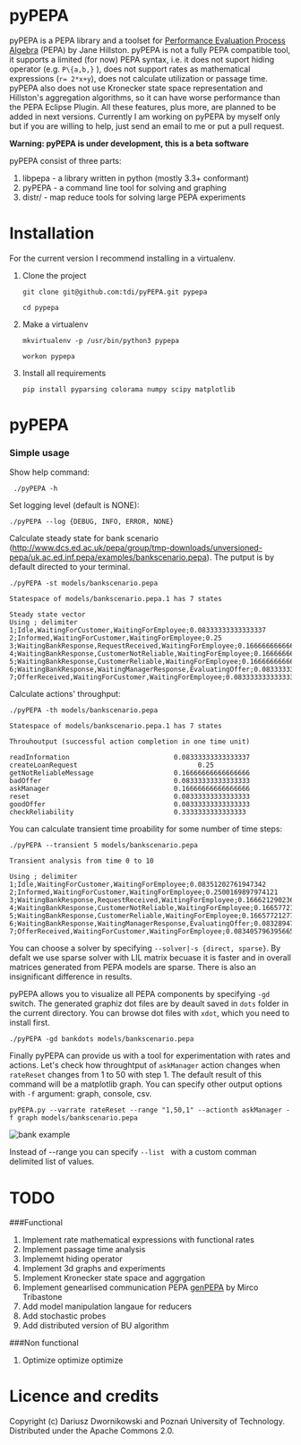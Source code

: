 pyPEPA
======

pyPEPA is a PEPA library and a toolset for [Performance Evaluation Process Algebra](http://www.dcs.ed.ac.uk/pepa/http://www.dcs.ed.ac.uk/pepa/) (PEPA) by Jane
Hillston. pyPEPA is not a fully PEPA compatible tool, it supports a limited (for now) PEPA syntax, i.e. it does not suport hiding operator (e.g. `P\{a,b,}` ), does not support rates as mathematical expressions (`r= 2*x+y`), does not calculate utilization or passage time. pyPEPA also does not use Kronecker state space representation and Hillston's aggregation algorithms, so it can have worse performance than the PEPA Eclipse Plugin.
All these features, plus more, are planned to be added in next versions. Currently I am working on pyPEPA by myself only but if you are willing to help, just send an email to me or put a pull request. 

**Warning: pyPEPA is under development, this is a beta software**


pyPEPA consist of three parts:

 1. libpepa - a library written in python (mostly 3.3+ conformant)
 2. pyPEPA - a command line tool for solving and graphing
 3. distr/ - map reduce tools for solving large PEPA experiments


Installation
============

For the current version I recommend installing in a virtualenv. 

1. Clone the project

    `git clone git@github.com:tdi/pyPEPA.git pypepa`
    
    `cd pypepa`

2. Make a virtualenv

    `mkvirtualenv -p /usr/bin/python3 pypepa`
    
    `workon pypepa`

3. Install all requirements

    `pip install pyparsing colorama numpy scipy matplotlib`


pyPEPA
======

### Simple usage

Show help command:

     ./pyPEPA -h

Set logging level (default is NONE):

    ./pyPEPA --log {DEBUG, INFO, ERROR, NONE}
    
Calculate steady state for bank scenario (http://www.dcs.ed.ac.uk/pepa/group/tmp-downloads/unversioned-pepa/uk.ac.ed.inf.pepa/examples/bankscenario.pepa). The putput is by default directed to your terminal. 

    ./pyPEPA -st models/bankscenario.pepa
    
    Statespace of models/bankscenario.pepa.1 has 7 states 
    
    Steady state vector
    Using ; delimiter
    1;Idle,WaitingForCustomer,WaitingForEmployee;0.08333333333333337
    2;Informed,WaitingForCustomer,WaitingForEmployee;0.25
    3;WaitingBankResponse,RequestReceived,WaitingForEmployee;0.16666666666666666
    4;WaitingBankResponse,CustomerNotReliable,WaitingForEmployee;0.16666666666666666
    5;WaitingBankResponse,CustomerReliable,WaitingForEmployee;0.16666666666666666
    6;WaitingBankResponse,WaitingManagerResponse,EvaluatingOffer;0.08333333333333333
    7;OfferReceived,WaitingForCustomer,WaitingForEmployee;0.08333333333333333
    
Calculate actions' throughput:

    ./pyPEPA -th models/bankscenario.pepa
    
    Statespace of models/bankscenario.pepa.1 has 7 states 

    Throuhoutput (successful action completion in one time unit)
    
    readInformation                          0.08333333333333337
    createLoanRequest                              0.25
    getNotReliableMessage                    0.16666666666666666
    badOffer                                 0.08333333333333333
    askManager                               0.16666666666666666
    reset                                    0.08333333333333333
    goodOffer                                0.08333333333333333
    checkReliability                         0.3333333333333333
    
You can calculate transient time proability for some number of time steps:

    ./pyPEPA --transient 5 models/bankscenario.pepa
    
    Transient analysis from time 0 to 10

    Using ; delimiter
    1;Idle,WaitingForCustomer,WaitingForEmployee;0.08351202761947342
    2;Informed,WaitingForCustomer,WaitingForEmployee;0.2500169897974121
    3;WaitingBankResponse,RequestReceived,WaitingForEmployee;0.16662129023697114
    4;WaitingBankResponse,CustomerNotReliable,WaitingForEmployee;0.16657721277634494
    5;WaitingBankResponse,CustomerReliable,WaitingForEmployee;0.16657721277634485
    6;WaitingBankResponse,WaitingManagerResponse,EvaluatingOffer;0.08328947039778702
    7;OfferReceived,WaitingForCustomer,WaitingForEmployee;0.08340579639566591
    
You can choose a solver by specifying `--solver|-s {direct, sparse}`. By defalt we use sparse solver with LIL matrix becuase it is faster and in overall matrices generated from PEPA models are sparse. There is also an insignificant difference in results. 

pyPEPA allows you to visualize all PEPA components by specifying `-gd` switch. The generated graphiz dot files are by deault saved in `dots` folder in the current directory. You can browse dot files with `xdot`, which you need to install first. 

    ./pyPEPA -gd bankdots models/bankscenario.pepa


Finally pyPEPA can provide us with a tool for experimentation with rates and actions. Let's check how throughtput of `askManager` action changes when `rateReset` changes from 1 to 50 with step 1. The default result of this command will be a matplotlib graph. You can specify other output options with `-f` argument: graph, console, csv. 

    pyPEPA.py --varrate rateReset --range "1,50,1" --actionth askManager -f graph models/bankscenario.pepa


![bank example](https://raw.github.com/tdi/pyPEPA/dev/doc/bankexample.png)


Instead of --range you can specify `--list ` with a custom comman delimited list of values. 


TODO
====

###Functional

 1. Implement rate mathematical expressions with functional rates
 2. Implement passage time analysis
 3. Implememt hiding operator
 4. Implement 3d graphs and experiments
 5. Implement Kronecker state space and aggrgation
 6. Implement genearlised communication PEPA [genPEPA][genpepa] by Mirco Tribastone
 7. Add model manipulation langaue for reducers
 8. Add stochastic probes
 9. Add distributed version of BU algorithm

###Non functional

 1. Optimize optimize optimize



Licence and credits
===================

Copyright (c) Dariusz Dwornikowski and Poznań University of Technology. 
Distributed under the Apache Commons 2.0. 



[genpepa]: http://ieeexplore.ieee.org/xpls/abs_all.jsp?arnumber=6354646 "Generalised Communication for Interacting Agents"


    


